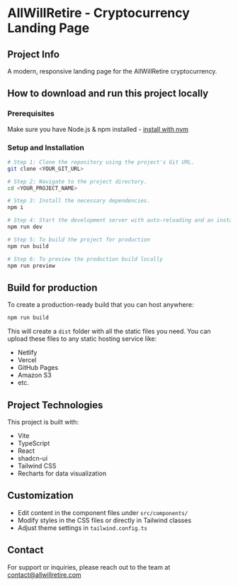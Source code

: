 
# AllWillRetire - Cryptocurrency Landing Page

## Project Info

A modern, responsive landing page for the AllWillRetire cryptocurrency.

## How to download and run this project locally

### Prerequisites

Make sure you have Node.js & npm installed - [install with nvm](https://github.com/nvm-sh/nvm#installing-and-updating)

### Setup and Installation

```sh
# Step 1: Clone the repository using the project's Git URL.
git clone <YOUR_GIT_URL>

# Step 2: Navigate to the project directory.
cd <YOUR_PROJECT_NAME>

# Step 3: Install the necessary dependencies.
npm i

# Step 4: Start the development server with auto-reloading and an instant preview.
npm run dev

# Step 5: To build the project for production
npm run build

# Step 6: To preview the production build locally
npm run preview
```

## Build for production

To create a production-ready build that you can host anywhere:

```sh
npm run build
```

This will create a `dist` folder with all the static files you need. You can upload these files to any static hosting service like:

- Netlify
- Vercel
- GitHub Pages
- Amazon S3
- etc.

## Project Technologies

This project is built with:

- Vite
- TypeScript
- React
- shadcn-ui
- Tailwind CSS
- Recharts for data visualization

## Customization

- Edit content in the component files under `src/components/`
- Modify styles in the CSS files or directly in Tailwind classes
- Adjust theme settings in `tailwind.config.ts`

## Contact

For support or inquiries, please reach out to the team at contact@allwillretire.com
